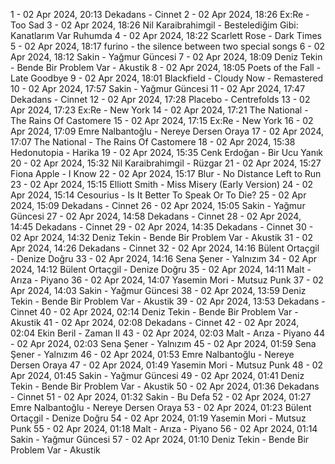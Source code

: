 1 - 02 Apr 2024, 20:13	Dekadans - Cinnet
2 - 02 Apr 2024, 18:26	Ex:Re - Too Sad
3 - 02 Apr 2024, 18:26	Nil Karaibrahimgil - Bestelediğim Gibi: Kanatlarım Var Ruhumda
4 - 02 Apr 2024, 18:22	Scarlett Rose - Dark Times
5 - 02 Apr 2024, 18:17	furino - the silence between two special songs
6 - 02 Apr 2024, 18:12	Sakin - Yağmur Güncesi
7 - 02 Apr 2024, 18:09	Deniz Tekin - Bende Bir Problem Var - Akustik
8 - 02 Apr 2024, 18:05	Poets of the Fall - Late Goodbye
9 - 02 Apr 2024, 18:01	Blackfield - Cloudy Now - Remastered
10 - 02 Apr 2024, 17:57	Sakin - Yağmur Güncesi
11 - 02 Apr 2024, 17:47	Dekadans - Cinnet
12 - 02 Apr 2024, 17:28	Placebo - Centrefolds
13 - 02 Apr 2024, 17:23	Ex:Re - New York
14 - 02 Apr 2024, 17:21	The National - The Rains Of Castomere
15 - 02 Apr 2024, 17:15	Ex:Re - New York
16 - 02 Apr 2024, 17:09	Emre Nalbantoğlu - Nereye Dersen Oraya
17 - 02 Apr 2024, 17:07	The National - The Rains Of Castomere
18 - 02 Apr 2024, 15:38	Hedonutopia - Harika
19 - 02 Apr 2024, 15:35	Cenk Erdoğan - Bir Ucu Yanık
20 - 02 Apr 2024, 15:32	Nil Karaibrahimgil - Rüzgar
21 - 02 Apr 2024, 15:27	Fiona Apple - I Know
22 - 02 Apr 2024, 15:17	Blur - No Distance Left to Run
23 - 02 Apr 2024, 15:15	Elliott Smith - Miss Misery (Early Version)
24 - 02 Apr 2024, 15:14	Cesourius - Is It Better To Speak Or To Die?
25 - 02 Apr 2024, 15:09	Dekadans - Cinnet
26 - 02 Apr 2024, 15:05	Sakin - Yağmur Güncesi
27 - 02 Apr 2024, 14:58	Dekadans - Cinnet
28 - 02 Apr 2024, 14:45	Dekadans - Cinnet
29 - 02 Apr 2024, 14:35	Dekadans - Cinnet
30 - 02 Apr 2024, 14:32	Deniz Tekin - Bende Bir Problem Var - Akustik
31 - 02 Apr 2024, 14:26	Dekadans - Cinnet
32 - 02 Apr 2024, 14:16	Bülent Ortaçgil - Denize Doğru
33 - 02 Apr 2024, 14:16	Sena Şener - Yalnızım
34 - 02 Apr 2024, 14:12	Bülent Ortaçgil - Denize Doğru
35 - 02 Apr 2024, 14:11	Malt - Arıza - Piyano
36 - 02 Apr 2024, 14:07	Yasemin Mori - Mutsuz Punk
37 - 02 Apr 2024, 14:03	Sakin - Yağmur Güncesi
38 - 02 Apr 2024, 13:59	Deniz Tekin - Bende Bir Problem Var - Akustik
39 - 02 Apr 2024, 13:53	Dekadans - Cinnet
40 - 02 Apr 2024, 02:14	Deniz Tekin - Bende Bir Problem Var - Akustik
41 - 02 Apr 2024, 02:08	Dekadans - Cinnet
42 - 02 Apr 2024, 02:04	Ekin Beril - Zaman II
43 - 02 Apr 2024, 02:03	Malt - Arıza - Piyano
44 - 02 Apr 2024, 02:03	Sena Şener - Yalnızım
45 - 02 Apr 2024, 01:59	Sena Şener - Yalnızım
46 - 02 Apr 2024, 01:53	Emre Nalbantoğlu - Nereye Dersen Oraya
47 - 02 Apr 2024, 01:49	Yasemin Mori - Mutsuz Punk
48 - 02 Apr 2024, 01:45	Sakin - Yağmur Güncesi
49 - 02 Apr 2024, 01:41	Deniz Tekin - Bende Bir Problem Var - Akustik
50 - 02 Apr 2024, 01:36	Dekadans - Cinnet
51 - 02 Apr 2024, 01:32	Sakin - Bu Defa
52 - 02 Apr 2024, 01:27	Emre Nalbantoğlu - Nereye Dersen Oraya
53 - 02 Apr 2024, 01:23	Bülent Ortaçgil - Denize Doğru
54 - 02 Apr 2024, 01:19	Yasemin Mori - Mutsuz Punk
55 - 02 Apr 2024, 01:18	Malt - Arıza - Piyano
56 - 02 Apr 2024, 01:14	Sakin - Yağmur Güncesi
57 - 02 Apr 2024, 01:10	Deniz Tekin - Bende Bir Problem Var - Akustik
